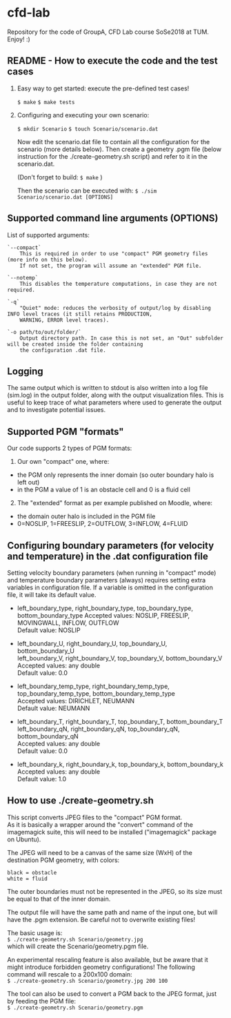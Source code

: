 # cfd-lab

Repository for the code of GroupA, CFD Lab course SoSe2018 at TUM.
Enjoy! :)

## README - How to execute the code and the test cases

1) Easy way to get started: execute the pre-defined test cases!

    `$ make`
    `$ make tests`

2) Configuring and executing your own scenario:

    `$ mkdir Scenario`
    `$ touch Scenario/scenario.dat`

    Now edit the scenario.dat file to contain all the configuration for the scenario (more details below).
    Then create a geometry .pgm file (below instruction for the ./create-geometry.sh script) and refer to it in the scenario.dat.

    (Don't forget to build:
        `$ make`
    )

    Then the scenario can be executed with:
    `$ ./sim Scenario/scenario.dat [OPTIONS]`

## Supported command line arguments (OPTIONS)
List of supported arguments:

    `--compact`
        This is required in order to use "compact" PGM geometry files (more info on this below).
        If not set, the program will assume an "extended" PGM file.

    `--notemp`
        This disables the temperature computations, in case they are not required.

    `-q`
        "Quiet" mode: reduces the verbosity of output/log by disabling INFO level traces (it still retains PRODUCTION,
        WARNING, ERROR level traces).

    `-o path/to/out/folder/`
        Output directory path. In case this is not set, an "Out" subfolder will be created inside the folder containing
        the configuration .dat file.

## Logging
The same output which is written to stdout is also written into a log file (sim.log) in the output folder, along with
the output visualization files.
This is useful to keep trace of what parameters where used to generate the output and to investigate potential issues.

## Supported PGM "formats"
Our code supports 2 types of PGM formats:
1) Our own "compact" one, where:
  - the PGM only represents the inner domain (so outer boundary halo is left out)
  - in the PGM a value of 1 is an obstacle cell and 0 is a fluid cell

2) The "extended" format as per example published on Moodle, where:
  - the domain outer halo is included in the PGM file
  - 0=NOSLIP, 1=FREESLIP, 2=OUTFLOW, 3=INFLOW, 4=FLUID

## Configuring boundary parameters (for velocity and temperature) in the .dat configuration file
Setting velocity boundary parameters (when running in "compact" mode) and temperature boundary parameters (always)
requires setting extra variables in configuration file.
If a variable is omitted in the configuration file, it will take its default value.

  - left_boundary_type, right_boundary_type, top_boundary_type, bottom_boundary_type
    Accepted values: NOSLIP, FREESLIP, MOVINGWALL, INFLOW, OUTFLOW  
    Default value: NOSLIP

  - left_boundary_U, right_boundary_U, top_boundary_U, bottom_boundary_U  
    left_boundary_V, right_boundary_V, top_boundary_V, bottom_boundary_V  
    Accepted values: any double  
    Default value: 0.0

  - left_boundary_temp_type, right_boundary_temp_type, top_boundary_temp_type, bottom_boundary_temp_type  
    Accepted values: DIRICHLET, NEUMANN  
    Default value: NEUMANN

  - left_boundary_T, right_boundary_T, top_boundary_T, bottom_boundary_T  
    left_boundary_qN, right_boundary_qN, top_boundary_qN, bottom_boundary_qN  
    Accepted values: any double  
    Default value: 0.0

  - left_boundary_k, right_boundary_k, top_boundary_k, bottom_boundary_k  
    Accepted values: any double  
    Default value: 1.0

## How to use ./create-geometry.sh
This script converts JPEG files to the "compact" PGM format.  
As it is basically a wrapper around the "convert" command of the imagemagick suite, this will need to be installed
("imagemagick" package on Ubuntu).

The JPEG will need to be a canvas of the same size (WxH) of the destination PGM geometry, with colors:  

    black = obstacle  
    white = fluid  

The outer boundaries must not be represented in the JPEG, so its size must be equal to that of the inner domain.

The output file will have the same path and name of the input one, but will have the .pgm extension. Be careful not to
overwrite existing files!

The basic usage is:  
    `$ ./create-geometry.sh Scenario/geometry.jpg`  
which will create the Scenario/geometry.pgm file.

An experimental rescaling feature is also available, but be aware that it might introduce forbidden geometry
configurations! The following command will rescale to a 200x100 domain:  
    `$ ./create-geometry.sh Scenario/geometry.jpg 200 100`

The tool can also be used to convert a PGM back to the JPEG format, just by feeding the PGM file:  
    `$ ./create-geometry.sh Scenario/geometry.pgm`

